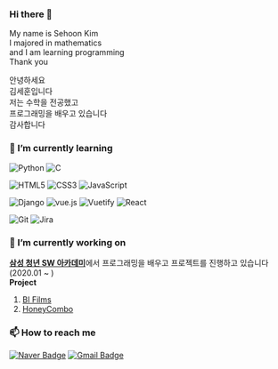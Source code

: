 ### Hi there 👋
My name is Sehoon Kim  
I majored in mathematics  
and I am learning programming  
Thank you  


안녕하세요  
김세훈입니다  
저는 수학을 전공했고  
프로그래밍을 배우고 있습니다  
감사합니다  

### 🌱 I’m currently learning
![Python](https://img.shields.io/badge/Python-3776AB?style=flat-square&logo=Python&logoColor=white) 
![C](https://img.shields.io/badge/C-A8B9CC?style=flat-square&logo=C&logoColor=black) 

![HTML5](https://img.shields.io/badge/HTML5-E34F26?style=flat-square&logo=HTML5&logoColor=white) 
![CSS3](https://img.shields.io/badge/CSS3-1572B6?style=flat-square&logo=CSS3&logoColor=white) 
![JavaScript](https://img.shields.io/badge/JavaScript-F7DF1E?style=flat-square&logo=JavaScript&logoColor=black) 

![Django](https://img.shields.io/badge/Django-092E20?style=flat-square&logo=Django&logoColor=white) 
![vue.js](https://img.shields.io/badge/Vue.js-4FC08D?style=flat-square&logo=Vue.js&logoColor=white)
![Vuetify](https://img.shields.io/badge/Vuetify-1867C0?style=flat-square&logo=Vuetify&logoColor=white)
![React](https://img.shields.io/badge/React-61DAFB?style=flat-square&logo=React&logoColor=black)

![Git](https://img.shields.io/badge/Git-F05032?style=flat-square&logo=Git&logoColor=white)
![Jira](https://img.shields.io/badge/Jira-0052CC?style=flat-square&logo=Jira&logoColor=white)

### 🔭 I’m currently working on
[**삼성 청년 SW 아카데미**](https://www.ssafy.com/ksp/jsp/swp/swpMain.jsp)에서 프로그래밍을 배우고 프로젝트를 진행하고 있습니다 (2020.01 ~ )  
**Project**  
1. [BI Films](https://github.com/ttppggnnss/BIFilms)
2. [HoneyCombo](https://github.com/ttppggnnss/HoneyCombo)


### 📫 How to reach me
[![Naver Badge](https://img.shields.io/badge/Naver_mail-00C300?style=flat-square&logo=NativeScript&logoColor=white&link=mailto:kimsae123@naver.com)](mailto:kimsae123@naver.com)
[![Gmail Badge](https://img.shields.io/badge/Gmail-d14836?style=flat-square&logo=Gmail&logoColor=white&link=mailto:ttppggnnss@gmail.com)](mailto:ttppggnnss@gmail.com)


<!--
**ttppggnnss/ttppggnnss** is a ✨ _special_ ✨ repository because its `README.md` (this file) appears on your GitHub profile.

Here are some ideas to get you started:

- 🔭 I’m currently working on ...
- 🌱 I’m currently learning ...
- 👯 I’m looking to collaborate on ...
- 🤔 I’m looking for help with ...
- 💬 Ask me about ...
- 📫 How to reach me: ...
- 😄 Pronouns: ...
- ⚡ Fun fact: ...
-->
